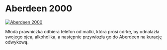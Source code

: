 Aberdeen 2000 
=============
[![Aberdeen 2000 ](http://vidos.pl/images/player.gif)](http://vidos.pl/aberdeen-2000)

 Młoda prawniczka odbiera telefon od matki, która prosi córkę, by odnalazła swojego ojca, alkoholika, a następnie przywiozła go do Aberdeen na kurację odwykową.
